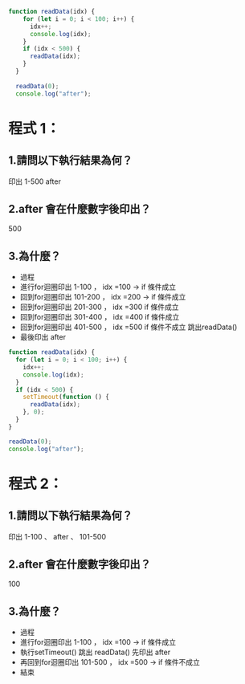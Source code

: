 ```js
function readData(idx) {
    for (let i = 0; i < 100; i++) {
      idx++;
      console.log(idx);
    }
    if (idx < 500) {
      readData(idx);
    }
  }
  
  readData(0);
  console.log("after");
```

# 程式 1：

## 1.請問以下執行結果為何？ 
印出 1-500 after
## 2.after 會在什麼數字後印出？ 
500 
## 3.為什麼？
- 過程
- 進行for迴圈印出 1-100 ， idx =100  -> if 條件成立
- 回到for迴圈印出 101-200 ， idx =200  -> if 條件成立
- 回到for迴圈印出 201-300 ， idx =300 if 條件成立
- 回到for迴圈印出 301-400 ， idx =400 if 條件成立
- 回到for迴圈印出 401-500 ， idx =500 if 條件不成立 跳出readData()
- 最後印出 after

```js
function readData(idx) {
  for (let i = 0; i < 100; i++) {
    idx++;
    console.log(idx);
  }
  if (idx < 500) {
    setTimeout(function () {
      readData(idx);
    }, 0);
  }
}

readData(0);
console.log("after");
```
# 程式 2：
## 1.請問以下執行結果為何？
印出 1-100 、 after 、 101-500
## 2.after 會在什麼數字後印出？ 
100
## 3.為什麼？
- 過程
- 進行for迴圈印出 1-100 ， idx =100  -> if 條件成立
- 執行setTimeout() 跳出 readData() 先印出 after
- 再回到for迴圈印出 101-500 ， idx =500  -> if 條件不成立
- 結束